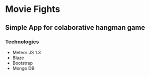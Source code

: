 # Movie Fights
## Simple App for colaborative hangman game
### Technologies
- Meteor JS 1.3
- Blaze
- Bootstrap
- Mongo DB